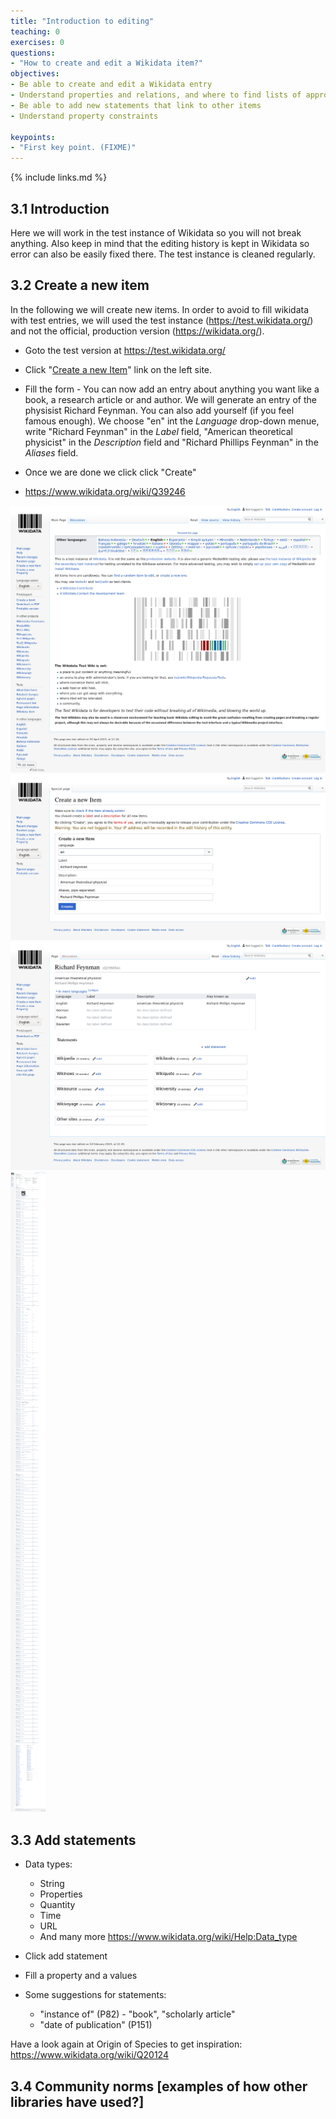 ```yaml
---
title: "Introduction to editing"
teaching: 0
exercises: 0
questions:
- "How to create and edit a Wikidata item?"
objectives:
- Be able to create and edit a Wikidata entry
- Understand properties and relations, and where to find lists of approved properties and relations
- Be able to add new statements that link to other items
- Understand property constraints

keypoints:
- "First key point. (FIXME)"
---
```



{% include links.md %}

## 3.1 Introduction

Here we will work in the test instance of Wikidata so you will not break anything. Also keep in mind that the editing history is kept in Wikidata so error can also be easily fixed there. The test instance is cleaned regularly.

## 3.2 Create a new item

In the following we will create new items. In order to avoid to fill wikidata with test entries, we will used the test instance (https://test.wikidata.org/)  and not the official, production version (https://wikidata.org/).

- Goto the test version at https://test.wikidata.org/
- Click "[Create a new Item](https://test.wikidata.org/wiki/Special:NewItem)" link on the left site.
- Fill the form - You can now add an entry about anything you want like a book, a research article or and author. We will generate an entry of the physisist Richard Feynman. You can also add yourself (if you feel famous enough). We choose "en" int the *Language* drop-down menue, write "Richard Feynman" in the *Label* field, "American theoretical physicist" in the *Description* field and "Richard Phillips Feynman" in the *Aliases* field.
- Once we are done we click click "Create"

- https://www.wikidata.org/wiki/Q39246


![Front Page of the test instance](../fig/Screenshot_test_instance_front_page.png)  
![Empty create form of the test instance](../fig/Screenshot_test_instance_empty_create_page.png)  
![Freshly created Item of Richard Feynman](../fig/Screenshot_test_instance_Richard_Feynman_fresh.png)  
![Wikidata Feyman](../fig/Screenshot_Wikidata_Richard_Feynman.png)  


## 3.3 Add statements

- Data types: 
    - String
    - Properties
    - Quantity
    - Time
    - URL
    - And many more https://www.wikidata.org/wiki/Help:Data_type

- Click add statement
- Fill a property and a values

- Some suggestions for statements:
    - "instance of" (P82) - "book", "scholarly article"
    -  "date of publication" (P151) 

Have a look again at Origin of Species to get inspiration: https://www.wikidata.org/wiki/Q20124

## 3.4 Community norms [examples of how other libraries have used?]
